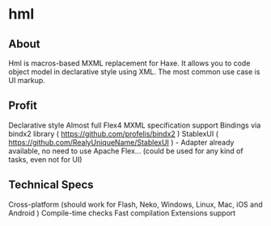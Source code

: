 hml
===

About
-----
Hml is macros-based MXML replacement for Haxe. It allows you to code object model 
in declarative style using XML. The most common use case is UI markup.

Profit
------
Declarative style
Almost full Flex4 MXML specification support
Bindings via bindx2 library ( https://github.com/profelis/bindx2 )
StablexUI ( https://github.com/RealyUniqueName/StablexUI )  - Adapter already available, 
no need to use Apache Flex... (could be used for any kind of tasks, even not for UI)

Technical Specs
---------------
Cross-platform (should work for Flash, Neko, Windows, Linux, Mac, iOS and Android )
Сompile-time checks
Fast compilation
Extensions support
